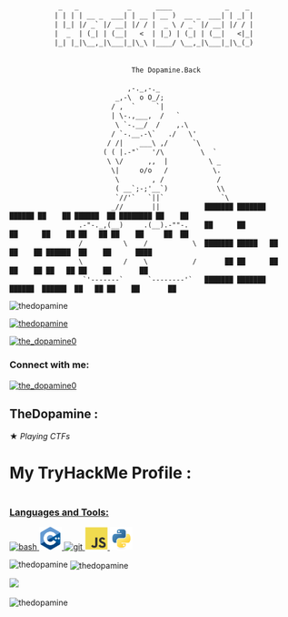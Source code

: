 <p align="center">
  <br>
  <samp>


    
                _   _            _      ____             _    _ 
               | | | | __ _  ___| | __ | __ )  __ _  ___| | _| |
               | |_| |/ _` |/ __| |/ / |  _ \ / _` |/ __| |/ / |
               |  _  | (_| | (__|   <  | |_) | (_| | (__|   <|_|
               |_| |_|\__,_|\___|_|\_\ |____/ \__,_|\___|_|\_(_)
                                                 
                                 
                                  The Dopamine.Back
     
                                 ,-._,-._             
                              _,-\  o O_/;            
                             / ,  `     `|            
                             | \-.,___,  /   `        
                              \ `-.__/  /    ,.\      
                             / `-.__.-\`   ./   \'
                            / /|    ___\ ,/      `\
                           ( ( |.-"`   '/\         \  `
                            \ \/      ,,  |          \ _
                             \|     o/o   /           \.
                              \        , /             /
                              ( __`;-;'__`)            \\
                              `//'`   `||`              `\
                             _//       ||           ███████ ███████  ██████ ██    ██ ██████  ██ ████████ ██    ██ 
                     .-"-._,(__)     .(__).-""-.    ██      ██      ██      ██    ██ ██   ██ ██    ██     ██  ██  
                     /          \    /           \  ███████ █████   ██      ██    ██ ██████  ██    ██      ████   
                     \          /    \           /       ██ ██      ██      ██    ██ ██   ██ ██    ██       ██    
                      `'-------`      `--------'`   ███████ ███████  ██████  ██████  ██   ██ ██    ██       ██                              
                      
<b><a rel="" target="_blank" href=""></a></b>
</samp>
</p>



<p align="left"> <img src="https://komarev.com/ghpvc/?username=thedopamine&label=Profile%20views&color=0e75b6&style=flat" alt="thedopamine" /> </p>

<p align="left"> <a href="https://github.com/ryo-ma/github-profile-trophy"><img src="https://github-profile-trophy.vercel.app/?username=thedopamine" alt="thedopamine" /></a> </p>

<p align="left"> <a href="https://twitter.com/the_dopamine0" target="blank"><img src="https://img.shields.io/twitter/follow/the_dopamine0?logo=twitter&style=for-the-badge" alt="the_dopamine0" /></a> </p>

<h3 align="left">Connect with me:</h3>
<p align="left">
<a href="https://twitter.com/the_dopamine0" target="blank"><img align="center" src="https://raw.githubusercontent.com/rahuldkjain/github-profile-readme-generator/master/src/images/icons/Social/twitter.svg" alt="the_dopamine0" height="30" width="40" /></a>
</p>


## TheDopamine : 
   
   ★ *Playing CTFs* </br>

# My TryHackMe Profile :
<div style="display: flex;">
   <a href="https://tryhackme.com/p/wristunchallenge" TryHackMe </a>
</div>

<h3 align="left">Languages and Tools:</h3>
<p align="left"> <a href="https://www.gnu.org/software/bash/" target="_blank" rel="noreferrer"> <img src="https://www.vectorlogo.zone/logos/gnu_bash/gnu_bash-icon.svg" alt="bash" width="40" height="40"/> </a> <a href="https://www.w3schools.com/cpp/" target="_blank" rel="noreferrer"> <img src="https://raw.githubusercontent.com/devicons/devicon/master/icons/cplusplus/cplusplus-original.svg" alt="cplusplus" width="40" height="40"/> </a> <a href="https://git-scm.com/" target="_blank" rel="noreferrer"> <img src="https://www.vectorlogo.zone/logos/git-scm/git-scm-icon.svg" alt="git" width="40" height="40"/> </a> <a href="https://developer.mozilla.org/en-US/docs/Web/JavaScript" target="_blank" rel="noreferrer"> <img src="https://raw.githubusercontent.com/devicons/devicon/master/icons/javascript/javascript-original.svg" alt="javascript" width="40" height="40"/> </a> <a href="https://www.python.org" target="_blank" rel="noreferrer"> <img src="https://raw.githubusercontent.com/devicons/devicon/master/icons/python/python-original.svg" alt="python" width="40" height="40"/> </a> </p>

<p><img align="left" src="https://github-readme-stats.vercel.app/api/top-langs?username=thedopamine&show_icons=true&locale=en&layout=compact" alt="thedopamine" /></p>

<p>&nbsp;<img align="center" src="https://github-readme-stats.vercel.app/api?username=thedopamine&show_icons=true&locale=en" alt="thedopamine" /></p>
<img src = https://github.com/0x157/0x157/blob/output/contrib-snek-yami.svg >
<p><img align="center" src="https://github-readme-streak-stats.herokuapp.com/?user=thedopamine&" alt="thedopamine" /></p>

